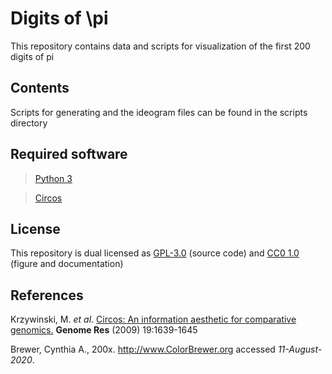 # Digits of \pi
This repository contains data and scripts for visualization of the first 200 digits of pi

## Contents
Scripts for generating and the ideogram files can be found in the scripts directory

## Required software
> [Python 3](https://www.python.org/downloads/)

> [Circos](http://circos.ca/software/download/)

## License
This repository is dual licensed as [GPL-3.0](https://github.com/SMUAbdullah/digits_of_pi/blob/master/LICENSE-GPL) (source code) and [CC0 1.0](https://github.com/SMUAbdullah/digits_of_pi/blob/master/LICENSE-CC0) (figure and documentation)

## References
Krzywinski, M. *et al*. [Circos: An information aesthetic for comparative genomics.](https://genome.cshlp.org/content/early/2009/06/15/gr.092759.109.abstract) **Genome Res** (2009) 19:1639-1645

Brewer, Cynthia A., 200x. http://www.ColorBrewer.org accessed *11-August-2020*.
